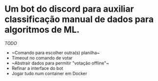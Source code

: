 # Um bot do discord para auxiliar classificação manual de dados para algoritmos de ML.


_TODO_
 - ~Comando para escolher outra(s) planilha~
 - Timeout no comando de votar
 - ~Abstrair dados para permitir "votação offline"~
 - Refinar a interface do bot
 - Jogar tudo num container em Docker